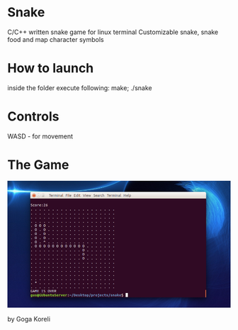 # Snake
C/C++ written snake game for linux terminal
Customizable snake, snake food and map character symbols

# How to launch
inside the folder execute following: make; ./snake

# Controls
WASD - for movement

# The Game
![Alt text](/c%20snake%20game.png?raw=true "Optional Title")

by Goga Koreli
